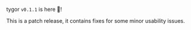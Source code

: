 tygor `v0.1.1` is here 🎉!

This is a patch release, it contains fixes for some minor usability issues.
